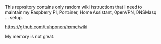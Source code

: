 This repository contains only random wiki instructions that I need to maintain my Raspberry PI, Portainer, Home Assistant, OpenVPN, DNSMasq ... setup.

https://github.com/truhponen/home/wiki

My memory is not great.

